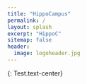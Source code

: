 ```yaml
---
title: "HippoCampus"
permalink: /
layout: splash
excerpt: "HippoC"
sitemap: false
header:
  image: logoheader.jpg
---
```

{: Test.text-center}
